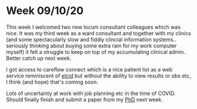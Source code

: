 # Week 09/10/20

This week I welcomed two new locum consultant colleagues which was nice. It was my third week as a ward consultant and together with my clinics (and some
spectacularly slow and fiddly clincial information systems.. seriously thinking about buying some extra ram for my work computer myself) it felt a struggle 
to keep on top of my accumulating clinical admin. Better catch up next week.

I got access to careflow connect which is a nice patient list as a web service reminiscent of [elcid](https://elcid.openhealthcare.org.uk/) but without the ability
to view results or obs etc, I think (and hope) that's coming soon.

Lots of uncertainty at work with job planning etc in the time of COVID. Should finally finish and submit a paper from my [PhD](http://carlreynolds.net/ipfjes-thesis/)
next week.
